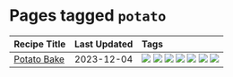 # Pages tagged `potato`

|Recipe Title|Last Updated|Tags
|:---|:---|:---|
|[Potato Bake](../recipes/potatobake.md)|2023-12-04|[![](https://img.shields.io/badge/tag-baked-659a8f)](../tags/baked.md) [![](https://img.shields.io/badge/tag-cheesey-5b6ac0)](../tags/cheesey.md) [![](https://img.shields.io/badge/tag-dairy-8a534c)](../tags/dairy.md) [![](https://img.shields.io/badge/tag-potato-94b8ca)](../tags/potato.md) [![](https://img.shields.io/badge/tag-savoury-42963a)](../tags/savoury.md) [![](https://img.shields.io/badge/tag-sides-d5a11)](../tags/sides.md) [![](https://img.shields.io/badge/tag-vegetarian-f6b493)](../tags/vegetarian.md)|